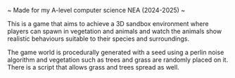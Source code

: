 ~ Made for my A-level computer science NEA (2024-2025) ~

This is a game that aims to achieve a 3D sandbox environment where players can spawn in vegetation and animals and watch the animals show realistic behaviours suitable to their species and surroundings.

The game world is procedurally generated with a seed using a perlin noise algorithm and vegetation such as trees and grass are randomly placed on it. There is a script that allows grass and trees spread as well.

